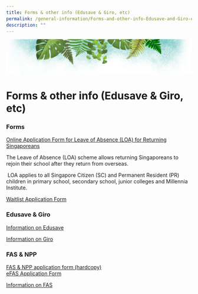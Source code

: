 ```yaml
---
title: Forms & other info (Edusave & Giro, etc)
permalink: /general-information/Forms-and-other-info-Edusave-and-Giro-etc/
description: ""
---
```

![](/images/Banner.png)

# Forms & other info (Edusave & Giro, etc)


### Forms

[Online Application Form for Leave of Absence (LOA) for Returning Singaporeans](https://form.gov.sg/60c16dbf08be5f0012bbaf06)  

The Leave of Absence (LOA) scheme allows returning Singaporeans to rejoin their school after they return from overseas. 

 LOA applies to all Singapore Citizen (SC) and Permanent Resident (PR) children in primary school, secondary school, junior colleges and Millennia Institute.
 
 
 [Waitlist Application Form](/files/Waitlist%20Application%20Form.pdf)
 
 
###  Edusave & Giro

[Information on Edusave](/files/Information%20on%20Edusave.pdf)

[Information on Giro](/files/Information%20on%20GIRO.pdf)


### FAS & NPP

  
[FAS & NPP application form (hardcopy)](https://drive.google.com/drive/folders/15UKO8IA7yUeUBgoJlPmoo_gtFKvdoF09?usp=sharing)  
[eFAS Application Form](https://form.gov.sg/632432ba67747a0011d4a0cc)  
  
[Information on FAS](https://www.moe.gov.sg/financial-matters/financial-assistance)